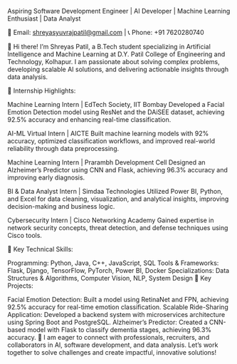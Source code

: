 Aspiring Software Development Engineer | AI Developer | Machine Learning Enthusiast | Data Analyst

📧 Email: shreyasyuvrajpatil@gmail.com | 📞 Phone: +91 7620280740

👋 Hi there! I’m Shreyas Patil, a B.Tech student specializing in Artificial Intelligence and Machine Learning at D.Y. Patil College of Engineering and Technology, Kolhapur. I am passionate about solving complex problems, developing scalable AI solutions, and delivering actionable insights through data analysis.

💼 Internship Highlights:

Machine Learning Intern | EdTech Society, IIT Bombay
Developed a Facial Emotion Detection model using ResNet and the DAiSEE dataset, achieving 92.5% accuracy and enhancing real-time classification.

AI-ML Virtual Intern | AICTE
Built machine learning models with 92% accuracy, optimized classification workflows, and improved real-world reliability through data preprocessing.

Machine Learning Intern | Prarambh Development Cell
Designed an Alzheimer’s Predictor using CNN and Flask, achieving 96.3% accuracy and improving early diagnosis.

BI & Data Analyst Intern | Simdaa Technologies
Utilized Power BI, Python, and Excel for data cleaning, visualization, and analytical insights, improving decision-making and business logic.

Cybersecurity Intern | Cisco Networking Academy
Gained expertise in network security concepts, threat detection, and defense techniques using Cisco tools.

🎯 Key Technical Skills:

Programming: Python, Java, C++, JavaScript, SQL
Tools & Frameworks: Flask, Django, TensorFlow, PyTorch, Power BI, Docker
Specializations: Data Structures & Algorithms, Computer Vision, NLP, System Design
🚀 Key Projects:

Facial Emotion Detection: Built a model using RetinaNet and FPN, achieving 92.5% accuracy for real-time emotion classification.
Scalable Ride-Sharing Application: Developed a backend system with microservices architecture using Spring Boot and PostgreSQL.
Alzheimer’s Predictor: Created a CNN-based model with Flask to classify dementia stages, achieving 96.3% accuracy.
🌟 I am eager to connect with professionals, recruiters, and collaborators in AI, software development, and data analysis. Let’s work together to solve challenges and create impactful, innovative solutions!

